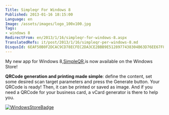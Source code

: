 ```yaml
---
Title: Simpleqr For Windows 8
Published: 2013-01-16 18:15:00
Language: en
Image: /assets/images/logo_100x100.jpg
Tags:
- windows 8
RedirectFrom: en/2013/1/16/simpleqr-for-windows-8.aspx
TranslatedRefs: it/post/2013/1/16/simpleqr-per-windows-8.md
DisqusId: 6EAF50B0F2DCAC9CD78ECFEC2DA3CE2BBB9E5128977438304B63D76EE67F89A1
---
```

My new app for Windows 8,<a href="http://apps.microsoft.com/windows/app/simpleqr/d0777dd3-0117-4ded-be0c-ae3ccd459e6d" target="_blank">SimpleQR</a>,is now available on the Windows Store!

**QRCode generation and printing made simple**: define the content, set some desired scan target parameters and press the Generate button. Your QRCode is ready! Then, it can be printed or saved as image. And if you need a QRCode for your business card, a vCard generator is there to help you.

<a href="http://apps.microsoft.com/windows/app/simpleqr/d0777dd3-0117-4ded-be0c-ae3ccd459e6d" target="_blank">![WindowsStoreBadge](/assets/images/winstore_badge_200x64.jpg)</a>